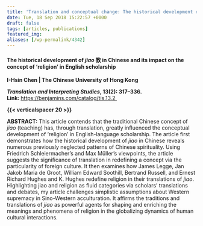 ```yaml
---
title: 'Translation and conceptual change: The historical development of jiao 教 in Chinese and its impact on the concept of ‘religion’ in English scholarship'
date: Tue, 18 Sep 2018 15:22:57 +0000
draft: false
tags: [articles, publications]
featured_img: 
aliases: [/wp-permalink/4342]
---
```


<div class="entry-post"><h4>The historical development of <em>jiao</em> 教 in Chinese and its impact on the concept of ‘religion’ in English scholarship</h4>
<strong>I-Hsin Chen | The Chinese University of Hong Kong</strong>

<strong><em>Translation and Interpreting Studies</em>, 13(2): 317–336.</strong>
<strong>Link: </strong><a href="https://benjamins.com/catalog/tis.13.2">https://benjamins.com/catalog/tis.13.2 </a>

<strong>{{< verticalspacer 20 >}}</strong>

<strong>ABSTRACT:</strong> This article contends that the traditional Chinese concept of <em>jiao</em> (teaching) has, through translation, greatly influenced the conceptual development of ‘religion’ in English-language scholarship. The article first demonstrates how the historical development of <em>jiao</em> in Chinese reveals numerous previously neglected patterns of Chinese spirituality. Using Friedrich Schleiermacher’s and Max Müller’s viewpoints, the article suggests the significance of translation in redefining a concept via the particularity of foreign culture. It then examines how James Legge, Jan Jakob Maria de Groot, William Edward Soothill, Bertrand Russell, and Ernest Richard Hughes and K. Hughes redefine religion in their translations of <em>jiao</em>. Highlighting jiao and religion as fluid categories via scholars’ translations and debates, my article challenges simplistic assumptions about Western supremacy in Sino-Western acculturation. It affirms the traditions and translations of <em>jiao</em> as powerful agents for shaping and enriching the meanings and phenomena of religion in the globalizing dynamics of human cultural interactions.</div>